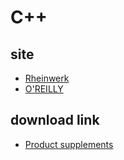 # C++

## site
- [Rheinwerk](https://www.sap-press.com/cpp_5927/)
- [O'REILLY](https://learning.oreilly.com/library/view/c/9781806100576/)

## download link
- [Product supplements](https://www.sap-press.com/cpp_5927/supplements/)
